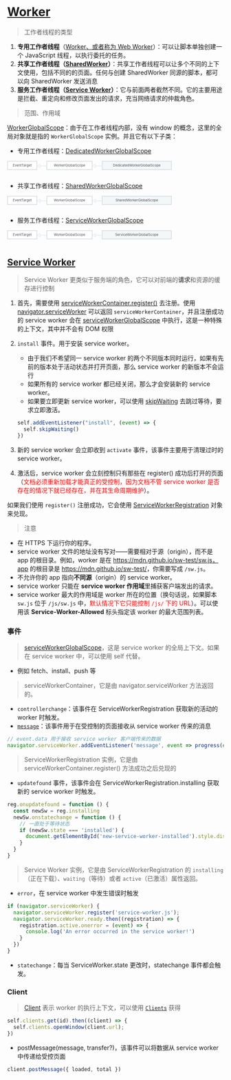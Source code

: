 # [Worker](https://developer.mozilla.org/en-US/docs/Web/API/Worker)

> 工作者线程的类型

1. **专用工作者线程**（[Worker、或者称为 Web Worker](https://developer.mozilla.org/en-US/docs/Web/API/Worker)）：可以让脚本单独创建一个 JavaScript 线程，以执行委托的任务。
2. **共享工作者线程（[SharedWorker](https://developer.mozilla.org/en-US/docs/Web/API/SharedWorker)）**：共享工作者线程可以让多个不同的上下文使用，包括不同的的页面。任何与创建 SharedWorker 同源的脚本，都可以向 SharedWorker 发送消息
3. **服务工作者线程（[Service Worker](https://developer.mozilla.org/en-US/docs/Web/API/Service_Worker_API/Using_Service_Workers)）**：它与前面两者截然不同。它的主要用途是拦截、重定向和修改页面发出的请求，充当网络请求的仲裁角色。

> 范围、作用域

[WorkerGlobalScope](https://developer.mozilla.org/en-US/docs/Web/API/WorkerGlobalScope)：由于在工作者线程内部，没有 window 的概念，这里的全局对象就是指的 `WorkerGlobalScope` 实例。并且它有以下子类：

* 专用工作者线程：[DedicatedWorkerGlobalScope](https://developer.mozilla.org/en-US/docs/Web/API/DedicatedWorkerGlobalScope)

<svg viewBox="-1 -1 650 42" preserveAspectRatio="xMinYMin meet">
  <a style="text-decoration: none;" xlink:href="https://developer.mozilla.org/en-US/docs/Web/API/EventTarget">
    <rect x="0" y="0" width="88" height="25" fill="#fff" stroke="#D4DDE4" stroke-width="2px"></rect>
    <text x="44" y="16" font-size="10px" fill="#4D4E53" text-anchor="middle">
      EventTarget
    </text>
  </a>
  <line x1="88" y1="14" x2="118" y2="14" stroke="#D4DDE4"></line>
  <polyline points="88,14 98,9 98,19 88,14" stroke="#D4DDE4" fill="#fff"></polyline>
  <a style="text-decoration: none;" xlink:href="[/en-US/docs/Web/API/WorkerGlobalScope](https://developer.mozilla.org/en-US/docs/Web/API/WorkerGlobalScope)">
    <rect x="118" y="0" width="136" height="25" fill="#fff" stroke="#D4DDE4" stroke-width="2px"></rect>
    <text x="186" y="16" font-size="10px" fill="#4D4E53" text-anchor="middle">
      WorkerGlobalScope
    </text>
  </a>
  <line x1="254" y1="14" x2="284" y2="14" stroke="#D4DDE4"></line>
  <polyline points="254,14 264,9 264,19 254,14" stroke="#D4DDE4" fill="#fff"></polyline>
  <a style="text-decoration: none;" xlink:href="https://developer.mozilla.org/en-US/docs/Web/API/DedicatedWorkerGlobalScope" aria-current="page">
    <rect x="284" y="0" width="208" height="25" fill="#F4F7F8" stroke="#D4DDE4" stroke-width="2px"></rect>
    <text x="388" y="16" font-size="10px" fill="#4D4E53" text-anchor="middle">
      DedicatedWorkerGlobalScope
    </text>
  </a>
</svg>

* 共享工作者线程：[SharedWorkerGlobalScope](https://developer.mozilla.org/en-US/docs/Web/API/SharedWorkerGlobalScope)

<svg viewBox="-1 -1 650 42" preserveAspectRatio="xMinYMin meet">
  <a style="text-decoration: none;" xlink:href="https://developer.mozilla.org/en-US/docs/Web/API/EventTarget">
    <rect x="0" y="0" width="88" height="25" fill="#fff" stroke="#D4DDE4" stroke-width="2px"></rect>
    <text x="44" y="16" font-size="10px" fill="#4D4E53" text-anchor="middle">
      EventTarget
    </text>
  </a>
  <line x1="88" y1="14" x2="118" y2="14" stroke="#D4DDE4"></line>
  <polyline points="88,14 98,9 98,19 88,14" stroke="#D4DDE4" fill="#fff"></polyline>
  <a style="text-decoration: none;" xlink:href="[/en-US/docs/Web/API/WorkerGlobalScope](https://developer.mozilla.org/en-US/docs/Web/API/WorkerGlobalScope)">
    <rect x="118" y="0" width="136" height="25" fill="#fff" stroke="#D4DDE4" stroke-width="2px"></rect>
    <text x="186" y="16" font-size="10px" fill="#4D4E53" text-anchor="middle">
      WorkerGlobalScope
    </text>
  </a>
  <line x1="254" y1="14" x2="284" y2="14" stroke="#D4DDE4"></line>
  <polyline points="254,14 264,9 264,19 254,14" stroke="#D4DDE4" fill="#fff"></polyline>
  <a style="text-decoration: none;" xlink:href="https://developer.mozilla.org/en-US/docs/Web/API/SharedWorkerGlobalScope" aria-current="page">
    <rect x="284" y="0" width="208" height="25" fill="#F4F7F8" stroke="#D4DDE4" stroke-width="2px"></rect>
    <text x="388" y="16" font-size="10px" fill="#4D4E53" text-anchor="middle">
      SharedWorkerGlobalScope
    </text>
  </a>
</svg>

* 服务工作者线程：[ServiceWorkerGlobalScope](https://developer.mozilla.org/en-US/docs/Web/API/ServiceWorkerGlobalScope)

<svg viewBox="-1 -1 650 42" preserveAspectRatio="xMinYMin meet">
  <a style="text-decoration: none;" xlink:href="https://developer.mozilla.org/en-US/docs/Web/API/EventTarget">
    <rect x="0" y="0" width="88" height="25" fill="#fff" stroke="#D4DDE4" stroke-width="2px"></rect>
    <text x="44" y="16" font-size="10px" fill="#4D4E53" text-anchor="middle">
      EventTarget
    </text>
  </a>
  <line x1="88" y1="14" x2="118" y2="14" stroke="#D4DDE4"></line>
  <polyline points="88,14 98,9 98,19 88,14" stroke="#D4DDE4" fill="#fff"></polyline>
  <a style="text-decoration: none;" xlink:href="[/en-US/docs/Web/API/WorkerGlobalScope](https://developer.mozilla.org/en-US/docs/Web/API/WorkerGlobalScope)">
    <rect x="118" y="0" width="136" height="25" fill="#fff" stroke="#D4DDE4" stroke-width="2px"></rect>
    <text x="186" y="16" font-size="10px" fill="#4D4E53" text-anchor="middle">
      WorkerGlobalScope
    </text>
  </a>
  <line x1="254" y1="14" x2="284" y2="14" stroke="#D4DDE4"></line>
  <polyline points="254,14 264,9 264,19 254,14" stroke="#D4DDE4" fill="#fff"></polyline>
  <a style="text-decoration: none;" xlink:href="https://developer.mozilla.org/en-US/docs/Web/API/ServiceWorkerGlobalScope" aria-current="page">
    <rect x="284" y="0" width="208" height="25" fill="#F4F7F8" stroke="#D4DDE4" stroke-width="2px"></rect>
    <text x="388" y="16" font-size="10px" fill="#4D4E53" text-anchor="middle">
      ServiceWorkerGlobalScope
    </text>
  </a>
</svg>

## [Service Worker](https://developer.mozilla.org/en-US/docs/Web/API/Service_Worker_API/Using_Service_Workers)

> Service Worker 更类似于服务端的角色，它可以对前端的**请求**和资源的缓存进行控制

1. 首先，需要使用 [serviceWorkerContainer.register()](https://developer.mozilla.org/en-US/docs/Web/API/ServiceWorkerContainer) 去注册。使用 [navigator.serviceWorker](https://developer.mozilla.org/en-US/docs/Web/API/Navigator/serviceWorker) 可以返回 `serviceWorkerContainer`，并且注册成功的 service worker 会在 [serviceWorkerGlobalScope](https://developer.mozilla.org/en-US/docs/Web/API/ServiceWorkerGlobalScope) 中执行，这是一种特殊的上下文，其中并不会有 DOM 权限
2. `install` 事件。用于安装 service worker。
   * 由于我们不希望同一 service worker 的两个不同版本同时运行，如果有先前的版本处于活动状态并打开页面，那么 service worker 的新版本不会运行
   * 如果所有的 service worker 都已经关闭，那么才会安装新的 service worker。
   * 如果要立即更新 service worker，可以使用 [skipWaiting](https://developer.mozilla.org/en-US/docs/Web/API/ServiceWorkerGlobalScope/skipWaiting) 去跳过等待，要求立即激活。

   ```js
   self.addEventListener("install", (event) => {
     self.skipWaiting()
   })
   ```

3. 新的 service worker 会立即收到 `activate` 事件，该事件主要用于清理过时的 service worker。
4. 激活后，service worker 会立刻控制只有那些在 register() 成功后打开的页面（<span style="color:red">文档必须重新加载才能真正的受控制，因为文档不管 service worker 是否存在的情况下就已经存在，并在其生命周期维护</span>）。

如果我们使用 `register()` 注册成功，它会使用 [ServiceWorkerRegistration](https://developer.mozilla.org/en-US/docs/Web/API/ServiceWorkerRegistration) 对象来兑现。

> 注意

* 在 HTTPS 下运行你的程序。
* service worker 文件的地址没有写对——需要相对于源（origin），而不是 app 的根目录。例如，worker 是在 <https://mdn.github.io/sw-test/sw.js，app> 的根目录是 <https://mdn.github.io/sw-test/>，你需要写成 `/sw.js`。
* 不允许你的 app 指向**不同源**（origin）的 service worker。
* service worker 只能在 **service worker 作用域**里捕获客户端发出的请求。
* service worker 最大的作用域是 worker 所在的位置（换句话说，如果脚本 `sw.js` 位于 `/js/sw.js` 中，<sapn style="color:red">默认情况下它只能控制 `/js/` 下的 URL</sapn>）。可以使用该 **Service-Worker-Allowed** 标头指定该 worker 的最大范围列表。

### 事件

> [serviceWorkerGlobalScope](https://developer.mozilla.org/en-US/docs/Web/API/ServiceWorkerGlobalScope)，这是 service worker 的全局上下文。如果在 service worker 中，可以使用 self 代替。

* 例如 fetch、install、push 等

> serviceWorkerContainer，它是由 navigator.serviceWorker 方法返回的。

* `controllerchange`：该事件在 ServiceWorkerRegistration 获取新的活动的 worker 时触发。
* [`message`](https://developer.mozilla.org/en-US/docs/Web/API/ServiceWorkerContainer/message_event)：该事件用于在受控制的页面接收从 service worker 传来的消息

```js
// event.data 用于接收 service worker 客户端传来的数据
navigator.serviceWorker.addEventListener('message', event => progress(event.data))
```

> ServiceWorkerRegistration 实例，它是由 serviceWorkerContainer.register() 方法成功之后兑现的

* `updatefound` 事件，该事件会在 ServiceWorkerRegistration.installing 获取新的 service worker 时触发。

```js
reg.onupdatefound = function () {
  const newSw = reg.installing
  newSw.onstatechange = function () {
    // 一直处于等待状态
    if (newSw.state === 'installed') {
      document.getElementById('new-service-worker-installed').style.display = 'block'
    }
  }
}
```

> Service Worker 实例，它是由 ServiceWorkerRegistration 的 `installing`（正在下载）、`waiting`（等待）或者 `active`（已激活）属性返回。

* `error`，在 service worker 中发生错误时触发

```js
if (navigator.serviceWorker) {
  navigator.serviceWorker.register('service-worker.js');
  navigator.serviceWorker.ready.then((registration) => {
    registration.active.onerror = (event) => {
      console.log('An error occurred in the service worker!')
    }
  })
}
```

* `statechange`：每当 ServiceWorker.state 更改时，statechange 事件都会触发。

### Client

>[Client](https://developer.mozilla.org/en-US/docs/Web/API/Client) 表示 worker 的执行上下文，可以使用 [`Clients`](https://developer.mozilla.org/en-US/docs/Web/API/Clients) 获得

```js
self.clients.get(id).then((client) => {
  self.clients.openWindow(client.url);
})
```

* postMessage(message, transfer?)，该事件可以将数据从 service worker 中传递给受控页面

```js
client.postMessage({ loaded, total })
```
